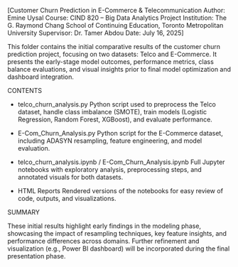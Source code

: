[Customer Churn Prediction in E-Commerce & Telecommunication
Author: Emine Uysal
Course: CIND 820 – Big Data Analytics Project
Institution: The G. Raymond Chang School of Continuing Education, Toronto Metropolitan University
Supervisor: Dr. Tamer Abdou
Date: July 16, 2025]

  This folder contains the initial comparative results of the customer churn prediction project, focusing on two datasets: Telco and E-Commerce. It presents the early-stage model outcomes, performance metrics, class balance evaluations, and visual insights prior to final model optimization and dashboard integration.

 CONTENTS
  
- telco_churn_analysis.py
Python script used to preprocess the Telco dataset, handle class imbalance (SMOTE), train models (Logistic Regression, Random Forest, XGBoost), and evaluate performance.

- E-Com_Churn_Analysis.py
Python script for the E-Commerce dataset, including ADASYN resampling, feature engineering, and model evaluation.

- telco_churn_analysis.ipynb / E-Com_Churn_Analysis.ipynb
Full Jupyter notebooks with exploratory analysis, preprocessing steps, and annotated visuals for both datasets.

- HTML Reports
  Rendered versions of the notebooks for easy review of code, outputs, and visualizations.

SUMMARY

  These initial results highlight early findings in the modeling phase, showcasing the impact of resampling techniques, key feature insights, and performance differences across domains. Further refinement and visualization (e.g., Power BI dashboard) will be incorporated during the final presentation phase.
